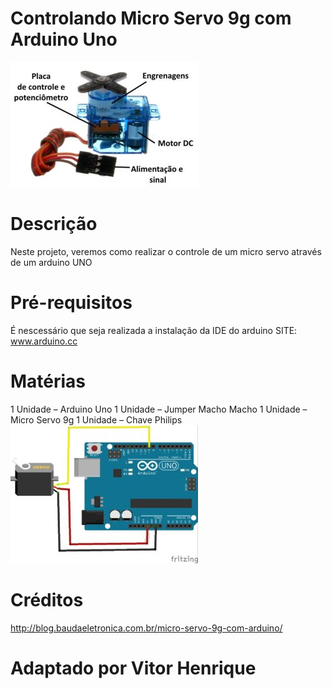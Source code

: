 # Controlando Micro Servo 9g com Arduino Uno
![micro servo](Micro_servo_detalhes-300x200.jpg)

# Descrição 
Neste projeto, veremos como realizar o controle de um micro servo através de um arduino UNO

# Pré-requisitos
É nescessário que seja realizada a instalação da IDE do arduino
SITE: www.arduino.cc
 
# Matérias 
1 Unidade – Arduino Uno
1 Unidade – Jumper Macho Macho
1 Unidade – Micro Servo 9g
1 Unidade – Chave Philips
![servo matérias](servo_bb-300x221.jpg)

# Créditos 
http://blog.baudaeletronica.com.br/micro-servo-9g-com-arduino/

# Adaptado por Vitor Henrique 
